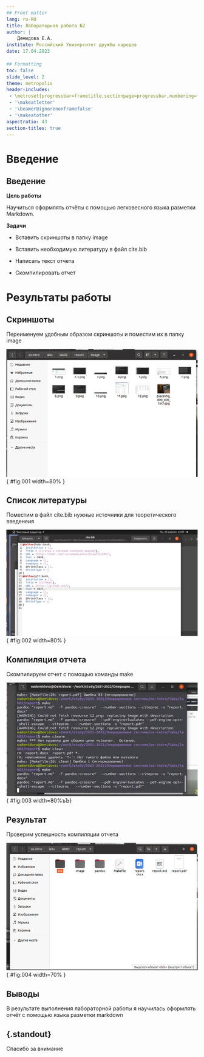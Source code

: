 ```yaml
---
## Front matter
lang: ru-RU
title: Лабораторная работа №2
author: |
	Демидова Е.А.
institute: Российский Университет дружбы народов
date: 17.04.2023

## Formatting
toc: false
slide_level: 2
theme: metropolis
header-includes: 
 - \metroset{progressbar=frametitle,sectionpage=progressbar,numbering=fraction}
 - '\makeatletter'
 - '\beamer@ignorenonframefalse'
 - '\makeatother'
aspectratio: 43
section-titles: true
---
```


# Введение

## Введение

**Цель работы**

Научиться оформлять отчёты с помощью легковесного языка разметки Markdown.

**Задачи**

- Вставить скриншоты в папку image

- Вставить необходимую литературу в файл cite.bib

- Написать текст отчета

- Скомпилировать отчет 

# Результаты работы

## Скриншоты

Переименуем удобным образом скриншоты и поместим их в папку image

![Скриншоты](image/1.png){ #fig:001 width=80% }

## Список литературы

Поместим в файл cite.bib нужные источники для теоретического введенеия

![Список литературы](image/2.png){ #fig:002 width=80% }

## Компиляция отчета

Скомпилируем отчет с помощью команды make

![Компиляция](image/3.png){ #fig:003 width=80%ъЪ}

## Результат

Проверим успешность компиляции отчета

![Компиляция](image/4.png){ #fig:004 width=70% }

## Выводы

В результате выполнения лабораторной работы я научилась оформлять отчёт с помощью языка разметки markdown




## {.standout}

Спасибо за внимание
